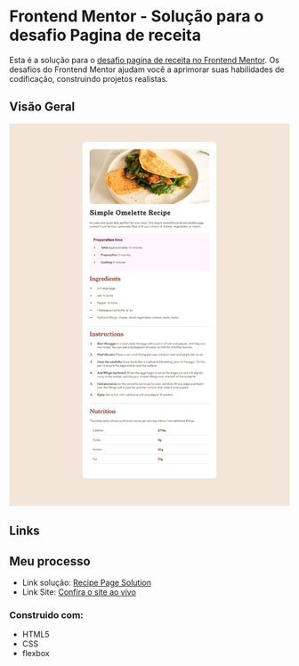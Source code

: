 # Frontend Mentor - Solução para o desafio Pagina de receita

Esta é a solução para o [desafio pagina de receita no Frontend Mentor](https://www.frontendmentor.io/challenges/recipe-page-KiTsR8QQKm). Os desafios do Frontend Mentor ajudam você a aprimorar suas habilidades de codificação, construindo projetos realistas.

## Visão Geral 
![Logo do projeto](images/projeto.png)

## Links 

## Meu processo

- Link solução: [Recipe Page Solution](https://www.frontendmentor.io/solutions/soluo-recipe-page-mS1hcSqaFF)
- Link Site: [Confira o site ao vivo](https://alinerhanny.github.io/recipe-page/)

### Construido com:
- HTML5
- CSS
- flexbox
